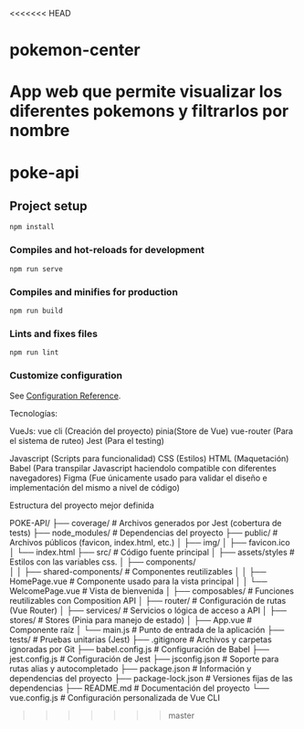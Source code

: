<<<<<<< HEAD
# pokemon-center
App web que permite visualizar los diferentes pokemons y filtrarlos por nombre 
=======
# poke-api

## Project setup
```
npm install
```

### Compiles and hot-reloads for development
```
npm run serve
```

### Compiles and minifies for production
```
npm run build
```

### Lints and fixes files
```
npm run lint
```

### Customize configuration
See [Configuration Reference](https://cli.vuejs.org/config/).

Tecnologías:

VueJs:
vue cli (Creación del proyecto)
pinia(Store de Vue)
vue-router (Para el sistema de ruteo)
Jest (Para el testing)

Javascript (Scripts para funcionalidad)
CSS (Estilos)
HTML (Maquetación)
Babel (Para transpilar Javascript haciendolo compatible con diferentes navegadores)
Figma (Fue únicamente usado para validar el diseño e implementación del mismo a nivel de código) 

Estructura del proyecto mejor definida

POKE-API/
├── coverage/                # Archivos generados por Jest (cobertura de tests)
├── node_modules/            # Dependencias del proyecto
├── public/                  # Archivos públicos (favicon, index.html, etc.)
│   ├── img/
│   ├── favicon.ico
│   └── index.html
├── src/                     # Código fuente principal
│   ├── assets/styles             # Estilos con las variables css.
│   ├── components/          
│   │   ├── shared-components/ # Componentes reutilizables
│   │   ├── HomePage.vue     # Componente usado para la vista principal 
│   │   └── WelcomePage.vue  # Vista de bienvenida
│   ├── composables/         # Funciones reutilizables con Composition API
│   ├── router/              # Configuración de rutas (Vue Router)
│   ├── services/            # Servicios o lógica de acceso a API
│   ├── stores/              # Stores (Pinia para manejo de estado)
│   ├── App.vue              # Componente raíz
│   └── main.js              # Punto de entrada de la aplicación
├── tests/                   # Pruebas unitarias (Jest)
├── .gitignore               # Archivos y carpetas ignoradas por Git
├── babel.config.js          # Configuración de Babel
├── jest.config.js           # Configuración de Jest
├── jsconfig.json            # Soporte para rutas alias y autocompletado
├── package.json             # Información y dependencias del proyecto
├── package-lock.json        # Versiones fijas de las dependencias
├── README.md                # Documentación del proyecto
└── vue.config.js            # Configuración personalizada de Vue CLI
>>>>>>> master
